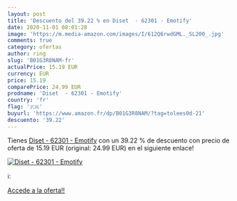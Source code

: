 ```yaml
---
layout: post
title: 'Descuento del 39.22 % en Diset  - 62301 - Emotify'
date: 2020-11-01 08:01:28
image: 'https://m.media-amazon.com/images/I/612Q6rwdGML._SL200_.jpg'
comments: true
category: ofertas
author: ring
slug: 'B01G3R8NAM-fr'
actualPrice: 15.19 EUR
currency: EUR
price: 15.19
comparePrice: 24.99 EUR
prodname: 'Diset  - 62301 - Emotify'
country: 'fr'
flag: '🇫🇷'
buyurl: 'https://www.amazon.fr/dp/B01G3R8NAM/?tag=tolees0d-21'
descuento: '39.22'
---
```


Tienes [Diset  - 62301 - Emotify](https://www.amazon.fr/dp/B01G3R8NAM/?tag=tolees0d-21) con un 39.22 % de descuento con precio de oferta de 15.19 EUR (original: 24.99 EUR) en el siguiente enlace!

[![Diset  - 62301 - Emotify](https://m.media-amazon.com/images/I/612Q6rwdGML._SL200_.jpg)](https://www.amazon.fr/dp/B01G3R8NAM/?tag=tolees0d-21)

ℹ️:


[Accede a la oferta!!](https://www.amazon.fr/dp/B01G3R8NAM/?tag=tolees0d-21)

